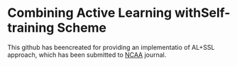 # Combining Active Learning withSelf-training Scheme
This github has beencreated for providing an implementatio of AL+SSL approach, which has been submitted to [NCAA](https://link.springer.com/journal/521) journal.
